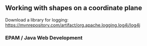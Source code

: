 ## Working with shapes on a coordinate plane
Download a library for logging: 
    https://mvnrepository.com/artifact/org.apache.logging.log4j/log4j
### EPAM / Java Web Development
